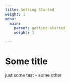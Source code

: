 ```yaml
---
title: Getting Started
weight: 1
menu:
  main:
    parent: getting-started
    weight: 1

---
```

# Some title
just some test - some other